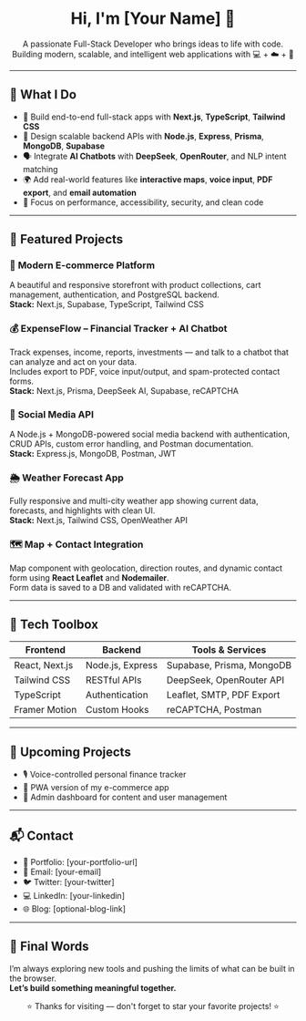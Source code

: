 <h1 align="center">Hi, I'm [Your Name] 👋</h1>

<p align="center">
  A passionate Full-Stack Developer who brings ideas to life with code.
  <br>
  Building modern, scalable, and intelligent web applications with 💻 + ☁️ + 🧠
</p>

---

## 🧠 What I Do

- 🚀 Build end-to-end full-stack apps with **Next.js**, **TypeScript**, **Tailwind CSS**
- 🧩 Design scalable backend APIs with **Node.js**, **Express**, **Prisma**, **MongoDB**, **Supabase**
- 🗣️ Integrate **AI Chatbots** with **DeepSeek**, **OpenRouter**, and NLP intent matching
- 🌍 Add real-world features like **interactive maps**, **voice input**, **PDF export**, and **email automation**
- 🧪 Focus on performance, accessibility, security, and clean code

---

## 💼 Featured Projects

### 🛒 **Modern E-commerce Platform**
A beautiful and responsive storefront with product collections, cart management, authentication, and PostgreSQL backend.  
**Stack:** Next.js, Supabase, TypeScript, Tailwind CSS

### 💰 **ExpenseFlow – Financial Tracker + AI Chatbot**
Track expenses, income, reports, investments — and talk to a chatbot that can analyze and act on your data.  
Includes export to PDF, voice input/output, and spam-protected contact forms.  
**Stack:** Next.js, Prisma, DeepSeek AI, Supabase, reCAPTCHA

### 💬 **Social Media API**
A Node.js + MongoDB-powered social media backend with authentication, CRUD APIs, custom error handling, and Postman documentation.  
**Stack:** Express.js, MongoDB, Postman, JWT

### 🌦️ **Weather Forecast App**
Fully responsive and multi-city weather app showing current data, forecasts, and highlights with clean UI.  
**Stack:** Next.js, Tailwind CSS, OpenWeather API

### 🗺️ **Map + Contact Integration**
Map component with geolocation, direction routes, and dynamic contact form using **React Leaflet** and **Nodemailer**.  
Form data is saved to a DB and validated with reCAPTCHA.

---

## 🧰 Tech Toolbox

| Frontend        | Backend           | Tools & Services          |
|-----------------|-------------------|----------------------------|
| React, Next.js  | Node.js, Express  | Supabase, Prisma, MongoDB |
| Tailwind CSS    | RESTful APIs      | DeepSeek, OpenRouter API  |
| TypeScript      | Authentication    | Leaflet, SMTP, PDF Export |
| Framer Motion   | Custom Hooks      | reCAPTCHA, Postman        |

---

## 🧩 Upcoming Projects

- 🎙️ Voice-controlled personal finance tracker
- 📱 PWA version of my e-commerce app
- 💼 Admin dashboard for content and user management

---

## 📬 Contact

- 💼 Portfolio: [your-portfolio-url]
- 📧 Email: [your-email]
- 🐦 Twitter: [your-twitter]
- 💻 LinkedIn: [your-linkedin]
- 🌐 Blog: [optional-blog-link]

---

## 🏁 Final Words

I’m always exploring new tools and pushing the limits of what can be built in the browser.  
**Let’s build something meaningful together.**

<div align="center">
  ⭐️ Thanks for visiting — don't forget to star your favorite projects! ⭐️
</div>
